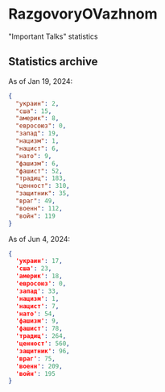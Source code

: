# RazgovoryOVazhnom
"Important Talks" statistics

## Statistics archive
As of Jan 19, 2024:
```json
{
  "украин": 2,
  "сша": 15,
  "америк": 8,
  "евросоюз": 0,
  "запад": 19,
  "нацизм": 1,
  "нацист": 6,
  "нато": 9,
  "фашизм": 6,
  "фашист": 52,
  "традиц": 183,
  "ценност": 310,
  "защитник": 35,
  "враг": 49,
  "военн": 112,
  "войн": 119
}
```

As of Jun 4, 2024:
```json
{
  'украин': 17,
  'сша': 23,
  'америк': 18,
  'евросоюз': 0,
  'запад': 33,
  'нацизм': 1,
  'нацист': 7,
  'нато': 54,
  'фашизм': 9,
  'фашист': 78,
  'традиц': 264,
  'ценност': 560,
  'защитник': 96,
  'враг': 75,
  'военн': 209,
  'войн': 195
}
```
